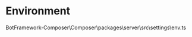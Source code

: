 # Environment
BotFramework-Composer\Composer\packages\server\src\settings\env.ts
[](../../Composer/packages/server/src/settings/env.ts)
[](../../Composer/packages/server/src/settings/index.ts)